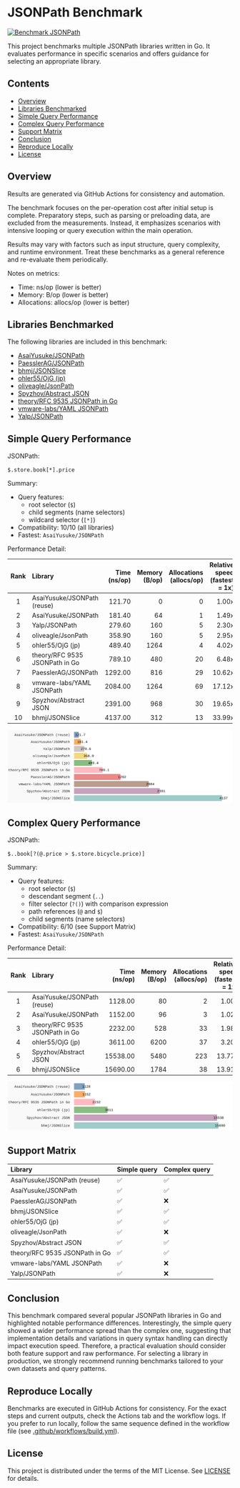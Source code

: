 # JSONPath Benchmark

[![Benchmark JSONPath](https://github.com/AsaiYusuke/jsonpath-benchmark/actions/workflows/build.yml/badge.svg)](https://github.com/AsaiYusuke/jsonpath-benchmark/actions/workflows/build.yml)

This project benchmarks multiple JSONPath libraries written in Go.
It evaluates performance in specific scenarios and offers guidance for selecting an appropriate library.

## Contents

- [Overview](#overview)
- [Libraries Benchmarked](#libraries-benchmarked)
- [Simple Query Performance](#simple-query-performance)
- [Complex Query Performance](#complex-query-performance)
- [Support Matrix](#support-matrix)
- [Conclusion](#conclusion)
- [Reproduce Locally](#reproduce-locally)
- [License](#license)

## Overview

Results are generated via GitHub Actions for consistency and automation.

The benchmark focuses on the per-operation cost after initial setup is complete.
Preparatory steps, such as parsing or preloading data, are excluded from the measurements.
Instead, it emphasizes scenarios with intensive looping or query execution within the main operation.

Results may vary with factors such as input structure, query complexity, and runtime environment.
Treat these benchmarks as a general reference and re-evaluate them periodically.

Notes on metrics:

- Time: ns/op (lower is better)
- Memory: B/op (lower is better)
- Allocations: allocs/op (lower is better)

## Libraries Benchmarked

The following libraries are included in this benchmark:

- [AsaiYusuke/JSONPath](https://github.com/AsaiYusuke/jsonpath)
- [PaesslerAG/JSONPath](https://github.com/PaesslerAG/jsonpath)
- [bhmj/JSONSlice](https://github.com/bhmj/jsonslice)
- [ohler55/OjG (jp)](https://github.com/ohler55/ojg)
- [oliveagle/JsonPath](https://github.com/oliveagle/jsonpath)
- [Spyzhov/Abstract JSON](https://github.com/spyzhov/ajson)
- [theory/RFC 9535 JSONPath in Go](https://github.com/theory/jsonpath)
- [vmware-labs/YAML JSONPath](https://github.com/vmware-labs/yaml-jsonpath)
- [Yalp/JSONPath](https://github.com/yalp/jsonpath)

## Simple Query Performance

JSONPath:

``` text
$.store.book[*].price
```

Summary:

- Query features:
  - root selector (`$`)
  - child segments (name selectors)
  - wildcard selector (`[*]`)
- Compatibility: 10/10 (all libraries)
- Fastest: `AsaiYusuke/JSONPath`

Performance Detail:

|  Rank  | Library                        |   Time (ns/op) |   Memory (B/op) |   Allocations (allocs/op) |   Relative speed (fastest = 1x) |
|:------:|:-------------------------------|---------------:|----------------:|--------------------------:|--------------------------------:|
|   1    | AsaiYusuke/JSONPath (reuse)    |         121.70 |               0 |                         0 |                           1.00x |
|   2    | AsaiYusuke/JSONPath            |         181.40 |              64 |                         1 |                           1.49x |
|   3    | Yalp/JSONPath                  |         279.60 |             160 |                         5 |                           2.30x |
|   4    | oliveagle/JsonPath             |         358.90 |             160 |                         5 |                           2.95x |
|   5    | ohler55/OjG (jp)               |         489.40 |            1264 |                         4 |                           4.02x |
|   6    | theory/RFC 9535 JSONPath in Go |         789.10 |             480 |                        20 |                           6.48x |
|   7    | PaesslerAG/JSONPath            |        1292.00 |             816 |                        29 |                          10.62x |
|   8    | vmware-labs/YAML JSONPath      |        2084.00 |            1264 |                        69 |                          17.12x |
|   9    | Spyzhov/Abstract JSON          |        2391.00 |             968 |                        30 |                          19.65x |
|   10   | bhmj/JSONSlice                 |        4137.00 |             312 |                        13 |                          33.99x |

![Simple query benchmark (ns/op)](assets/bench_chart_simple.svg)

## Complex Query Performance

JSONPath:

``` text
$..book[?(@.price > $.store.bicycle.price)]
```

Summary:

- Query features:
  - root selector (`$`)
  - descendant segment (`..`)
  - filter selector (`?()`) with comparison expression
  - path references (`@` and `$`)
  - child segments (name selectors)
- Compatibility: 6/10 (see Support Matrix)
- Fastest: `AsaiYusuke/JSONPath`

Performance Detail:

|  Rank  | Library                        |   Time (ns/op) |   Memory (B/op) |   Allocations (allocs/op) |   Relative speed (fastest = 1x) |
|:------:|:-------------------------------|---------------:|----------------:|--------------------------:|--------------------------------:|
|   1    | AsaiYusuke/JSONPath (reuse)    |        1128.00 |              80 |                         2 |                           1.00x |
|   2    | AsaiYusuke/JSONPath            |        1152.00 |              96 |                         3 |                           1.02x |
|   3    | theory/RFC 9535 JSONPath in Go |        2232.00 |             528 |                        33 |                           1.98x |
|   4    | ohler55/OjG (jp)               |        3611.00 |            6200 |                        37 |                           3.20x |
|   5    | Spyzhov/Abstract JSON          |       15538.00 |            5480 |                       223 |                          13.77x |
|   6    | bhmj/JSONSlice                 |       15690.00 |            1784 |                        38 |                          13.91x |

![Complex query benchmark (ns/op)](assets/bench_chart_complex.svg)

## Support Matrix

| Library                        | Simple query   | Complex query   |
|:-------------------------------|:---------------|:----------------|
| AsaiYusuke/JSONPath (reuse)    | ✅              | ✅               |
| AsaiYusuke/JSONPath            | ✅              | ✅               |
| PaesslerAG/JSONPath            | ✅              | ❌               |
| bhmj/JSONSlice                 | ✅              | ✅               |
| ohler55/OjG (jp)               | ✅              | ✅               |
| oliveagle/JsonPath             | ✅              | ❌               |
| Spyzhov/Abstract JSON          | ✅              | ✅               |
| theory/RFC 9535 JSONPath in Go | ✅              | ✅               |
| vmware-labs/YAML JSONPath      | ✅              | ❌               |
| Yalp/JSONPath                  | ✅              | ❌               |

## Conclusion

This benchmark compared several popular JSONPath libraries in Go and highlighted notable performance differences.
Interestingly, the simple query showed a wider performance spread than the complex one, suggesting that implementation details and variations in query syntax handling can directly impact execution speed.
Therefore, a practical evaluation should consider both feature support and raw performance.
For selecting a library in production, we strongly recommend running benchmarks tailored to your own datasets and query patterns.

## Reproduce Locally

Benchmarks are executed in GitHub Actions for consistency.
For the exact steps and current outputs, check the Actions tab and the workflow logs.
If you prefer to run locally, follow the same sequence defined in the workflow file (see [.github/workflows/build.yml](.github/workflows/build.yml)).

## License

This project is distributed under the terms of the MIT License. See [LICENSE](LICENSE) for details.
